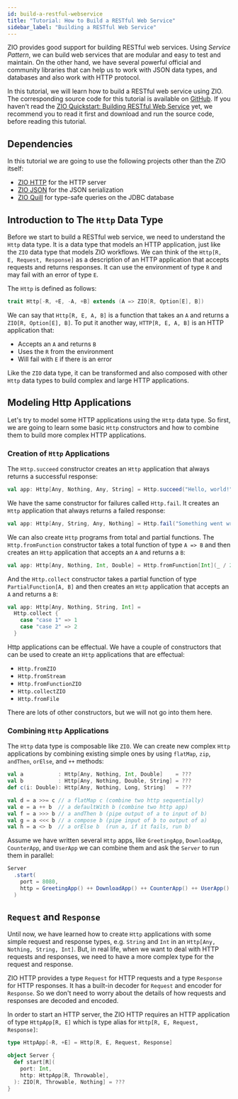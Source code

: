 ```yaml
---
id: build-a-restful-webservice
title: "Tutorial: How to Build a RESTful Web Service"
sidebar_label: "Building a RESTful Web Service"
---
```


ZIO provides good support for building RESTful web services. Using _Service Pattern_, we can build web services that are modular and easy to test and maintain. On the other hand, we have several powerful official and community libraries that can help us to work with JSON data types, and databases and also work with HTTP protocol.

In this tutorial, we will learn how to build a RESTful web service using ZIO. The corresponding source code for this tutorial is available on [GitHub](https://github.com/zio/zio-quickstart-restful-webservice). If you haven't read the [ZIO Quickstart: Building RESTful Web Service](../quickstarts/build-a-restful-webservice.md) yet, we recommend you to read it first and download and run the source code, before reading this tutorial.

## Dependencies

In this tutorial we are going to use the following projects other than the ZIO itself:

- [ZIO HTTP](https://dream11.github.io/zio-http/) for the HTTP server
- [ZIO JSON](https://zio.github.io/zio-json/) for the JSON serialization
- [ZIO Quill](https://zio.github.io/zio-quill/) for type-safe queries on the JDBC database

## Introduction to The `Http` Data Type

Before we start to build a RESTful web service, we need to understand the `Http` data type. It is a data type that models an HTTP application, just like the `ZIO` data type that models ZIO workflows. We can think of the `Http[R, E, Request, Response]` as a description of an HTTP application that accepts requests and returns responses. It can use the environment of type `R` and may fail with an error of type `E`.

The `Http` is defined as follows:

```scala
trait Http[-R, +E, -A, +B] extends (A => ZIO[R, Option[E], B])
```

We can say that `Http[R, E, A, B]` is a function that takes an `A` and returns a `ZIO[R, Option[E], B]`. To put it another way, `HTTP[R, E, A, B]` is an HTTP application that:
- Accepts an `A` and returns `B`
- Uses the `R` from the environment
- Will fail with `E` if there is an error

Like the `ZIO` data type, it can be transformed and also composed with other `Http` data types to build complex and large HTTP applications.

## Modeling Http Applications

Let's try to model some HTTP applications using the `Http` data type. So first, we are going to learn some basic `Http` constructors and how to combine them to build more complex HTTP applications.

### Creation of `Http` Applications

The `Http.succeed` constructor creates an `Http` application that always returns a successful response:

```scala
val app: Http[Any, Nothing, Any, String] = Http.succeed("Hello, world!")
```

We have the same constructor for failures called `Http.fail`. It creates an `Http` application that always returns a failed response:

```scala
val app: Http[Any, String, Any, Nothing] = Http.fail("Something went wrong")
```

We can also create `Http` programs from total and partial functions. The `Http.fromFunction` constructor takes a total function of type `A => B` and then creates an `Http` application that accepts an `A` and returns a `B`:

```scala
val app: Http[Any, Nothing, Int, Double] = Http.fromFunction[Int](_ / 2.0)
```

And the `Http.collect` constructor takes a partial function of type `PartialFunction[A, B]` and then creates an `Http` application that accepts an `A` and returns a `B`:

```scala
val app: Http[Any, Nothing, String, Int] =
  Http.collect {
    case "case 1" => 1
    case "case 2" => 2
  }
``` 

Http applications can be effectual. We have a couple of constructors that can be used to create an `Http` applications that are effectual:

- `Http.fromZIO`
- `Http.fromStream`
- `Http.fromFunctionZIO`
- `Http.collectZIO`
- `Http.fromFile`

There are lots of other constructors, but we will not go into them here.

### Combining `Http` Applications

The `Http` data type is composable like `ZIO`. We can create new complex `Http` applications by combining existing simple ones by using `flatMap`, `zip`, `andThen`, `orElse`, and `++` methods:

```scala
val a           : Http[Any, Nothing, Int, Double]    = ???
val b           : Http[Any, Nothing, Double, String] = ???
def c(i: Double): Http[Any, Nothing, Long, String]   = ???

val d = a >>= c // a flatMap c (combine two http sequentially)
val e = a ++ b  // a defaultWith b (combine two http app)
val f = a >>> b // a andThen b (pipe output of a to input of b)
val g = a <<< b // a compose b (pipe input of b to output of a)
val h = a <> b  // a orElse b  (run a, if it fails, run b)
```

Assume we have written several `Http` apps, like `GreetingApp`, `DownloadApp`, `CounterApp`, and `UserApp` we can combine them and ask the `Server` to run them in parallel:

```scala
Server
  .start(
    port = 8080,
    http = GreetingApp() ++ DownloadApp() ++ CounterApp() ++ UserApp()
  )
```

## `Request` and `Response`

Until now, we have learned how to create `Http` applications with some simple request and response types, e.g. `String` and `Int` in an `Http[Any, Nothing, String, Int]`. But, in real life, when we want to deal with HTTP requests and responses, we need to have a more complex type for the request and response.

ZIO HTTP provides a type `Request` for HTTP requests and a type `Response` for HTTP responses. It has a built-in decoder for `Request` and encoder for `Response`. So we don't need to worry about the details of how requests and responses are decoded and encoded.

In order to start an HTTP server, the ZIO HTTP requires an HTTP application of type `HttpApp[R, E]` which is type alias for `Http[R, E, Request, Response]`:

```scala
type HttpApp[-R, +E] = Http[R, E, Request, Response]

object Server {
  def start[R](
    port: Int,
    http: HttpApp[R, Throwable],
  ): ZIO[R, Throwable, Nothing] = ???
}
```
